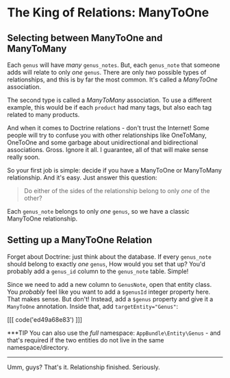 # The King of Relations: ManyToOne

## Selecting between ManyToOne and ManyToMany

Each `genus` will have *many* `genus_notes`. But, each `genus_note` that someone adds
will relate to only *one* `genus`. There are only *two* possible types of relationships,
and this is by far the most common. It's called a *ManyToOne* association.

The second type is called a *ManyToMany* association. To use a different example,
this would be if each `product` had many tags, but also each tag related to many
products.

And when it comes to Doctrine relations - don't trust the Internet! Some people
will try to confuse you with other relationships like OneToMany, OneToOne and some
garbage about unidirectional and bidirectional associations. Gross. Ignore it all.
I guarantee, all of that will make sense really soon.

So your first job is simple: decide if you have a ManyToOne or ManyToMany relationship.
And it's easy. Just answer this question:

> Do either of the sides of the relationship belong to only *one* of the other?

Each `genus_note` belongs to only *one* `genus`, so we have a classic ManyToOne relationship.

## Setting up a ManyToOne Relation

Forget about Doctrine: just think about the database. If every `genus_note` should
belong to exactly *one* `genus`, How would you set that up? You'd probably add a
`genus_id` column to the `genus_note` table. Simple!

Since we need to add a new column to `GenusNote`, open that entity class. You *probably*
feel like you want to add a `$genusId` integer property here. That makes sense. But
don't! Instead, add a `$genus` property and give it a `ManyToOne` annotation. Inside
that, add `targetEntity="Genus"`:

[[[ code('ed49a68e83') ]]]

***TIP
You can also use the *full* namespace: `AppBundle\Entity\Genus` - and that's required
if the two entities do not live in the same namespace/directory.
***

Umm, guys? That's it. Relationship finished. Seriously.
